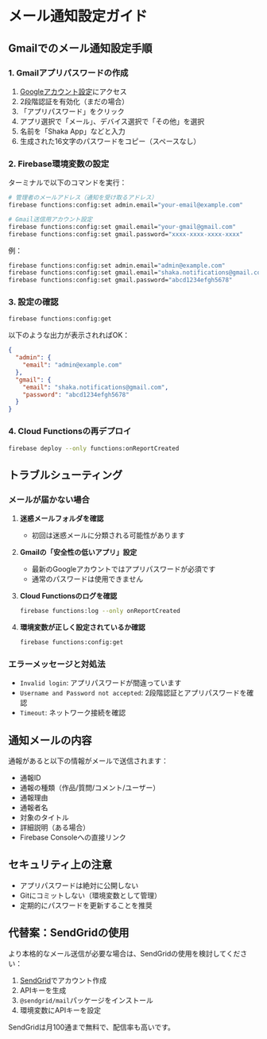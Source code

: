 # メール通知設定ガイド

## Gmailでのメール通知設定手順

### 1. Gmailアプリパスワードの作成

1. [Googleアカウント設定](https://myaccount.google.com/security)にアクセス
2. 2段階認証を有効化（まだの場合）
3. 「アプリパスワード」をクリック
4. アプリ選択で「メール」、デバイス選択で「その他」を選択
5. 名前を「Shaka App」などと入力
6. 生成された16文字のパスワードをコピー（スペースなし）

### 2. Firebase環境変数の設定

ターミナルで以下のコマンドを実行：

```bash
# 管理者のメールアドレス（通知を受け取るアドレス）
firebase functions:config:set admin.email="your-email@example.com"

# Gmail送信用アカウント設定
firebase functions:config:set gmail.email="your-gmail@gmail.com"
firebase functions:config:set gmail.password="xxxx-xxxx-xxxx-xxxx"
```

例：
```bash
firebase functions:config:set admin.email="admin@example.com"
firebase functions:config:set gmail.email="shaka.notifications@gmail.com"
firebase functions:config:set gmail.password="abcd1234efgh5678"
```

### 3. 設定の確認

```bash
firebase functions:config:get
```

以下のような出力が表示されればOK：
```json
{
  "admin": {
    "email": "admin@example.com"
  },
  "gmail": {
    "email": "shaka.notifications@gmail.com",
    "password": "abcd1234efgh5678"
  }
}
```

### 4. Cloud Functionsの再デプロイ

```bash
firebase deploy --only functions:onReportCreated
```

## トラブルシューティング

### メールが届かない場合

1. **迷惑メールフォルダを確認**
   - 初回は迷惑メールに分類される可能性があります

2. **Gmailの「安全性の低いアプリ」設定**
   - 最新のGoogleアカウントではアプリパスワードが必須です
   - 通常のパスワードは使用できません

3. **Cloud Functionsのログを確認**
   ```bash
   firebase functions:log --only onReportCreated
   ```

4. **環境変数が正しく設定されているか確認**
   ```bash
   firebase functions:config:get
   ```

### エラーメッセージと対処法

- `Invalid login`: アプリパスワードが間違っています
- `Username and Password not accepted`: 2段階認証とアプリパスワードを確認
- `Timeout`: ネットワーク接続を確認

## 通知メールの内容

通報があると以下の情報がメールで送信されます：

- 通報ID
- 通報の種類（作品/質問/コメント/ユーザー）
- 通報理由
- 通報者名
- 対象のタイトル
- 詳細説明（ある場合）
- Firebase Consoleへの直接リンク

## セキュリティ上の注意

- アプリパスワードは絶対に公開しない
- Gitにコミットしない（環境変数として管理）
- 定期的にパスワードを更新することを推奨

## 代替案：SendGridの使用

より本格的なメール送信が必要な場合は、SendGridの使用を検討してください：

1. [SendGrid](https://sendgrid.com/)でアカウント作成
2. APIキーを生成
3. `@sendgrid/mail`パッケージをインストール
4. 環境変数にAPIキーを設定

SendGridは月100通まで無料で、配信率も高いです。